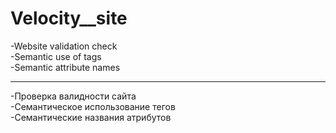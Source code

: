 # Velocity__site

-Website validation check<br>-Semantic use of tags<br>-Semantic attribute names
<hr> 
-Проверка валидности сайта<br>-Семантическое использование тегов<br>-Семантические названия атрибутов
